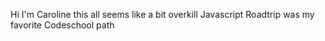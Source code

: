 Hi I'm Caroline this all seems like a bit overkill
Javascript Roadtrip was my favorite Codeschool path

